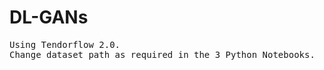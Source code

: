 # DL-GANs
<pre>
Using Tendorflow 2.0.
Change dataset path as required in the 3 Python Notebooks.
</pre>
